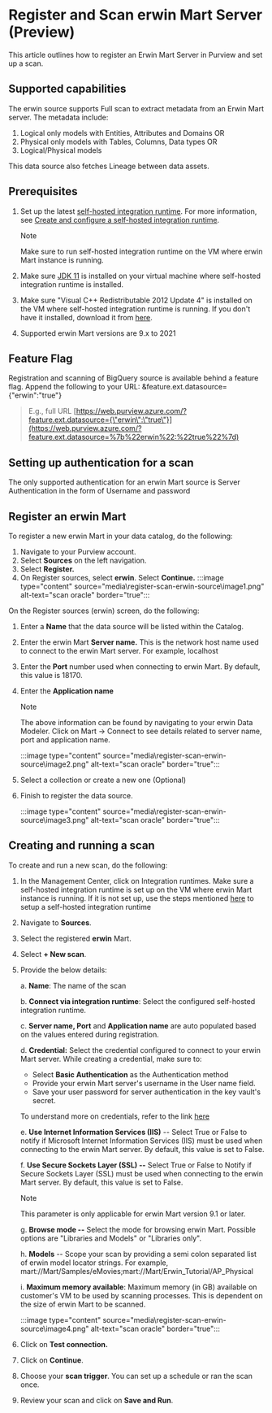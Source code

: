 
# Register and Scan erwin Mart Server (Preview)

This article outlines how to register an Erwin Mart Server in Purview
and set up a scan.

## Supported capabilities

The erwin source supports Full scan to extract metadata from an Erwin
Mart server. The metadata include:

1.  Logical only models with Entities, Attributes and Domains OR
2.  Physical only models with Tables, Columns, Data types OR
3.  Logical/Physical models

This data source also fetches Lineage between data assets.

## Prerequisites

1.  Set up the latest [self-hosted integration
    runtime](https://www.microsoft.com/download/details.aspx?id=39717).
    For more information, see [Create and configure a self-hosted
    integration
    runtime](https://docs.microsoft.com/azure/data-factory/create-self-hosted-integration-runtime).

    > [!Note]
    > Make sure to run self-hosted integration runtime on the VM where erwin Mart instance is running.

2.  Make sure [JDK
    11](https://www.oracle.com/java/technologies/javase-jdk11-downloads.html)
    is installed on your virtual machine where self-hosted integration
    runtime is installed.

3.  Make sure \"Visual C++ Redistributable 2012 Update 4\" is installed
    on the VM where self-hosted integration runtime is running. If you
    don\'t have it installed, download it from
    [here](https://www.microsoft.com/download/details.aspx?id=30679).

4.  Supported erwin Mart versions are 9.x to 2021

## Feature Flag

Registration and scanning of BigQuery source is available behind a
feature flag. Append the following to your URL:
&feature.ext.datasource={\"erwin\":\"true\"}

> E.g., full URL
> [https://web.purview.azure.com/?feature.ext.datasource={\"erwin\":\"true\"}](https://web.purview.azure.com/?feature.ext.datasource=%7b%22erwin%22:%22true%22%7d)

## Setting up authentication for a scan

The only supported authentication for an erwin Mart source is Server
Authentication in the form of Username and password

## Register an erwin Mart

To register a new erwin Mart in your data catalog, do the following:

1.  Navigate to your Purview account.
2.  Select **Sources** on the left navigation.
3.  Select **Register.**
4.  On Register sources, select **erwin**. Select **Continue.**
    :::image type="content" source="media\register-scan-erwin-source\image1.png" alt-text="scan oracle" border="true":::


On the Register sources (erwin) screen, do the following:

1.  Enter a **Name** that the data source will be listed within the
    Catalog.

2.  Enter the erwin Mart **Server name.** This is the network host name
    used to connect to the erwin Mart server. For example, localhost

3.  Enter the **Port** number used when connecting to erwin Mart. By
    default, this value is 18170.

4.  Enter the **Application name**

    >[!Note]
    > The above information can be found by navigating to your erwin
Data Modeler. Click on Mart -\> Connect to see details related to server
name, port and application name.

    :::image type="content" source="media\register-scan-erwin-source\image2.png" alt-text="scan oracle" border="true":::

5.  Select a collection or create a new one (Optional)

6.  Finish to register the data source.

    :::image type="content" source="media\register-scan-erwin-source\image3.png" alt-text="scan oracle" border="true":::


## Creating and running a scan

To create and run a new scan, do the following:

1.  In the Management Center, click on Integration runtimes. Make sure a
    self-hosted integration runtime is set up on the VM where erwin Mart
    instance is running. If it is not set up, use the steps mentioned
    [here](https://docs.microsoft.com/azure/purview/manage-integration-runtimes)
    to setup a self-hosted integration runtime

2.  Navigate to **Sources**.

3.  Select the registered **erwin** Mart.

4.  Select **+ New scan**.

5.  Provide the below details:

    a.  **Name**: The name of the scan

    b.  **Connect via integration runtime**: Select the configured
        self-hosted integration runtime.

    c.  **Server name, Port** and **Application name** are auto
        populated based on the values entered during registration.

    d.  **Credential:** Select the credential configured to connect to
        your erwin Mart server. While creating a credential, make sure
        to:
    - Select **Basic Authentication** as the Authentication method
    - Provide your erwin Mart server's username in the User name
            field.
    - Save your user password for server authentication in the
             key vault's secret.

    To understand more on credentials, refer to the link
[here](https://docs.microsoft.com/azure/purview/manage-credentials)

    e.  **Use Internet Information Services (IIS)** -- Select True or False
    to notify if Microsoft Internet Information Services (IIS) must be
    used when connecting to the erwin Mart server. By default, this
    value is set to False.

    f.  **Use Secure Sockets Layer (SSL) --** Select True or False to Notify
    if Secure Sockets Layer (SSL) must be used when connecting to the
    erwin Mart server. By default, this value is set to False.

    > [!Note]
    > This parameter is only applicable for erwin Mart version 9.1 or later.

    g.  **Browse mode --** Select the mode for browsing erwin Mart. Possible
    options are "Libraries and Models" or "Libraries only".

    h.  **Models** -- Scope your scan by providing a semi colon separated
    list of erwin model locator strings. For example,
    mart://Mart/Samples/eMovies;mart://Mart/Erwin_Tutorial/AP_Physical

    i.  **Maximum memory available**: Maximum memory (in GB) available on
    customer's VM to be used by scanning processes. This is dependent on
    the size of erwin Mart to be scanned.

    :::image type="content" source="media\register-scan-erwin-source\image4.png" alt-text="scan oracle" border="true":::

6.  Click on **Test connection.**

7.  Click on **Continue**.

8.  Choose your **scan trigger**. You can set up a schedule or ran the
    scan once.

9.  Review your scan and click on **Save and Run**.
